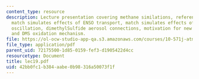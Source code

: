 ```yaml
---
content_type: resource
description: Lecture presentation covering methane similations, reference simulations
  match simulates effects of ENSO transport, match simulates effects of north atlantic
  oscillation, dimethylSulfide aerosol connections, motivation for new chemical mechanisms
  and DMS oxidation mechanism.
file: https://ol-ocw-studio-app-qa.s3.amazonaws.com/courses/10-571j-atmospheric-physics-and-chemistry-spring-2006/42bb0fc1b384aabe0b98316a50073f1f_lec19.pdf
file_type: application/pdf
parent_uid: 72175500-1d85-0159-fef3-d1905422d4cc
resourcetype: Document
title: lec19.pdf
uid: 42bb0fc1-b384-aabe-0b98-316a50073f1f
---
```

